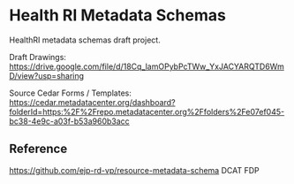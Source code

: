 # Health RI Metadata Schemas

HealthRI metadata schemas draft project.

Draft Drawings: https://drive.google.com/file/d/18Cq_lamOPybPcTWw_YxJACYARQTD6WmD/view?usp=sharing 

Source Cedar Forms / Templates: 
https://cedar.metadatacenter.org/dashboard?folderId=https:%2F%2Frepo.metadatacenter.org%2Ffolders%2Fe07ef045-bc38-4e9c-a03f-b53a960b3acc

## Reference
https://github.com/ejp-rd-vp/resource-metadata-schema
DCAT
FDP
